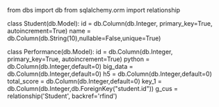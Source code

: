 from dbs import db
from sqlalchemy.orm import relationship

class Student(db.Model):
    id = db.Column(db.Integer, primary_key=True, autoincrement=True)
    name = db.Column(db.String(10),nullable=False,unique=True)

class Performance(db.Model):
    id = db.Column(db.Integer, primary_key=True, autoincrement=True)
    python = db.Column(db.Integer,default=0)
    big_data = db.Column(db.Integer,default=0)
    h5 = db.Column(db.Integer,default=0)
    total_score = db.Column(db.Integer,default=0)
    key_1 = db.Column(db.Integer,db.ForeignKey("student.id"))
    g_cus = relationship('Student', backref='rfind')